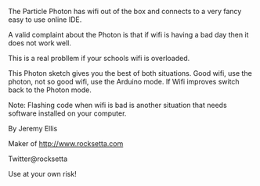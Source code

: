 The Particle Photon has wifi out of the box and connects to a very fancy easy to use online IDE.

A valid complaint about the Photon is that if wifi is having a bad day then it does not work well.

This is a real probllem if your schools wifi is overloaded.

This Photon sketch gives you the best of both situations. 
Good wifi, use the photon, not so good wifi, use the Arduino mode. If Wifi improves switch back to the Photon mode.


Note: Flashing code when wifi is bad is another situation that needs software installed on your computer.



By Jeremy Ellis




Maker of http://www.rocksetta.com



Twitter@rocksetta


Use at your own risk!

